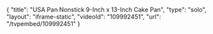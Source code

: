 {
    "title": "USA Pan Nonstick 9-Inch x 13-Inch Cake Pan",
    "type": "solo",
    "layout": "iframe-static",
    "videoId": "109992451",
    "url": "\/tvpembed\/109992451"
}